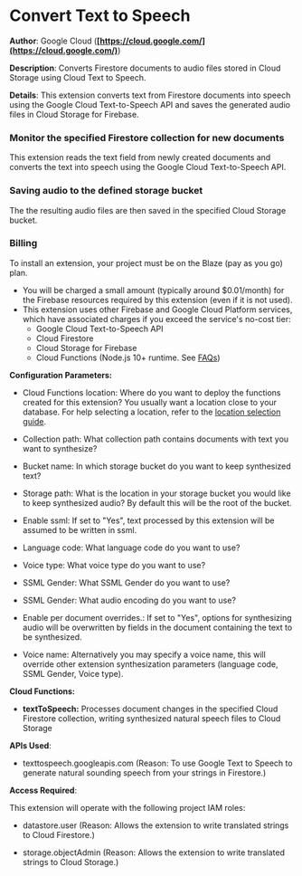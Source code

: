 # Convert Text to Speech

**Author**: Google Cloud (**[https://cloud.google.com/](https://cloud.google.com/)**)

**Description**: Converts Firestore documents to audio files stored in Cloud Storage using Cloud Text to Speech.



**Details**: This extension converts text from Firestore documents into speech using the Google Cloud Text-to-Speech API and saves the generated audio files in Cloud Storage for Firebase.


### Monitor the specified Firestore collection for new documents
This extension reads the text field from newly created documents and converts the text into speech using the Google Cloud Text-to-Speech API.

### Saving audio to the defined storage bucket
The the resulting audio files are then saved in the specified Cloud Storage bucket.

### Billing
To install an extension, your project must be on the Blaze (pay as you go) plan.

- You will be charged a small amount (typically around $0.01/month) for the Firebase resources required by this extension (even if it is not used).
- This extension uses other Firebase and Google Cloud Platform services, which have associated charges if you exceed the service's no-cost tier:
  - Google Cloud Text-to-Speech API
  - Cloud Firestore
  - Cloud Storage for Firebase
  - Cloud Functions (Node.js 10+ runtime. See [FAQs](https://firebase.google.com/support/faq#extensions-pricing))




**Configuration Parameters:**

* Cloud Functions location: Where do you want to deploy the functions created for this extension? You usually want a location close to your database. For help selecting a location, refer to the [location selection guide](https://firebase.google.com/docs/functions/locations).

* Collection path: What collection path contains documents with text you want to synthesize?


* Bucket name: In which storage bucket do you want to keep synthesized text?


* Storage path: What is the location in your storage bucket you would like to keep synthesized audio? By default this will be the root of the bucket.


* Enable ssml: If set to \"Yes\", text processed by this extension will be assumed to be written in ssml.

* Language code: What language code do you want to use?

* Voice type: What voice type do you want to use?

* SSML Gender: What SSML Gender do you want to use?

* SSML Gender: What audio encoding do you want to use?

* Enable per document overrides.: If set to \"Yes\", options for synthesizing audio will be overwritten  by fields in the document containing the text to be synthesized.

* Voice name: Alternatively you may specify a voice name, this will override other extension synthesization parameters (language code, SSML Gender, Voice type).




**Cloud Functions:**

* **textToSpeech:** Processes document changes in the specified Cloud Firestore collection, writing synthesized natural speech files to Cloud Storage



**APIs Used**:

* texttospeech.googleapis.com (Reason: To use Google Text to Speech to generate natural sounding speech from your strings in Firestore.)



**Access Required**:



This extension will operate with the following project IAM roles:

* datastore.user (Reason: Allows the extension to write translated strings to Cloud Firestore.)

* storage.objectAdmin (Reason: Allows the extension to write translated strings to Cloud Storage.)
